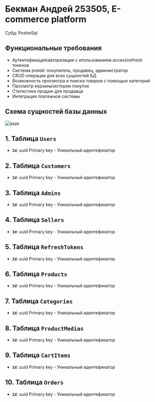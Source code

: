 # Бекман Андрей 253505, E-commerce platform
Субд: PostreSql
## Функциональные требования
- Аутентификация\авторизация с ипользованием access\refresh токенов
- Система ролей: покупатель, продавец, администратор
- CRUD операции для всех сущностей БД
- Возможность просмотра и поиска товаров с помощью категорий
- Просмотр корзины\истории покупок
- Статистика продаж для продавца
- Интеграция платежной системы
## Схема сущностей базы данных
![asas](https://github.com/user-attachments/assets/ec5b32ad-e9b6-49bc-b3e2-bc3b26570be0)

## 1. Таблица **`Users`** 
- **`Id`**: uuid Primary key - Уникальный идентефикатор
## 2. Таблица **`Customers`** 
- **`Id`**: uuid Primary key - Уникальный идентефикатор
## 3. Таблица **`Admins`** 
- **`Id`**: uuid Primary key - Уникальный идентефикатор
## 4. Таблица **`Sellers`** 
- **`Id`**: uuid Primary key - Уникальный идентефикатор
## 5. Таблица **`RefreshTokens`** 
- **`Id`**: uuid Primary key - Уникальный идентефикатор
## 6. Таблица **`Products`** 
- **`Id`**: uuid Primary key - Уникальный идентефикатор
## 7. Таблица **`Categories`** 
- **`Id`**: uuid Primary key - Уникальный идентефикатор
## 8. Таблица **`ProductMedias`** 
- **`Id`**: uuid Primary key - Уникальный идентефикатор
## 9. Таблица **`CartItems`** 
- **`Id`**: uuid Primary key - Уникальный идентефикатор
## 10. Таблица **`Orders`** 
- **`Id`**: uuid Primary key - Уникальный идентефикатор
